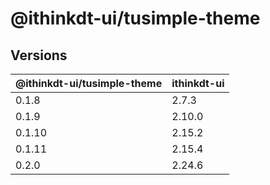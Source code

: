 # @ithinkdt-ui/tusimple-theme

## Versions

| @ithinkdt-ui/tusimple-theme | ithinkdt-ui |
| ------------------------ | -------- |
| 0.1.8                    | 2.7.3    |
| 0.1.9                    | 2.10.0   |
| 0.1.10                   | 2.15.2   |
| 0.1.11                   | 2.15.4   |
| 0.2.0                    | 2.24.6   |
